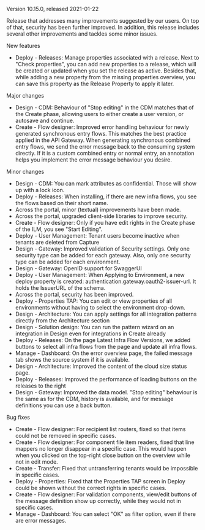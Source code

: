 Version 10.15.0, released 2021-01-22

Release that addresses many improvements suggested by our users. On top of that, security has been further improved. In addition, this release includes several other improvements and tackles some minor issues.

New features
- Deploy - Releases: Manage properties associated with a release. Next to "Check properties", you can add new properties to a release, which will be created or updated when you set the release as active. Besides that, while adding a new property from the missing properties overview, you can save this property as the Release Property to apply it later.

Major changes
- Design - CDM: Behaviour of "Stop editing" in the CDM matches that of the Create phase, allowing users to either create a user version, or autosave and continue.
- Create - Flow designer: Improved error handling behaviour for newly generated synchronous entry flows. This matches the best practice applied in the API Gateway. When generating synchronous combined entry flows, we send the error message back to the consuming system directly. If it is a custom combined entry or normal entry, an annotation helps you implement the error message behaviour you desire.

Minor changes
- Design - CDM: You can mark attributes as confidential. Those will show up with a lock icon.
- Deploy - Releases: When installing, if there are new infra flows, you see the flows based on their short name.
- Across the portal, minor (textual) improvements have been made.
- Across the portal, upgraded client-side libraries to improve security.
- Create - Flow designer: Only if you have edit rights in the Create phase of the ILM, you see "Start Editing".
- Deploy - User Management: Tenant users become inactive when tenants are deleted from Capture
- Design - Gateway: Improved validation of Security settings. Only one security type can be added for each gateway. Also, only one security type can be added for each environment.
- Design - Gateway: OpenID support for SwaggerUI
- Deploy - User Management: When Applying to Environment, a new deploy property is created: authentication.gateway.oauth2-issuer-url. It holds the IssuerURL of the schema.
- Across the portal, security has been improved.
- Deploy - Properties TAP: You can edit or view properties of all environments without having to select the environment drop-down.
- Design - Architecture: You can apply settings for all integration patterns directly from the Architecture section
- Design - Solution design: You can run the pattern wizard on an integration in Design even for integrations in Create already
- Deploy - Releases: On the page Latest Infra Flow Versions, we added buttons to select all infra flows from the page and update all infra flows.
- Manage - Dashboard: On the error overview page, the failed message tab shows the source system if it is available.
- Design - Architecture: Improved the content of the cloud size status page.
- Deploy - Releases: Improved the performance of loading buttons on the releases to the right
- Design - Gateway: Improved the data model. "Stop editing" behaviour is the same as for the CDM, history is available, and for message definitions you can use a back button.

Bug fixes
- Create - Flow designer: For recipient list routers, fixed so that items could not be removed in specific cases.
- Create - Flow designer: For component file item readers, fixed that line mappers no longer disappear in a specific case. This would happen when you clicked on the top-right close button on the overview while not in edit mode.
- Create - Transfer: Fixed that untransferring tenants would be impossible in specific cases.
- Deploy - Properties: Fixed that the Properties TAP screen in Deploy could be shown without the correct rights in specific cases.
- Create - Flow designer: For validation components, view/edit buttons of the message definition show up correctly, while they would not in specific cases.
- Manage - Dashboard: You can select "OK" as filter option, even if there are error messages.